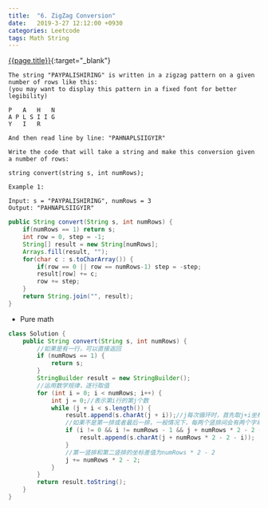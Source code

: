 ```yaml
---
title:  "6. ZigZag Conversion"
date:   2019-3-27 12:12:00 +0930
categories: Leetcode
tags: Math String
---
```


[{{page.title}}](https://leetcode.com/problems/zigzag-conversion/){:target="_blank"}

    The string "PAYPALISHIRING" is written in a zigzag pattern on a given number of rows like this:
    (you may want to display this pattern in a fixed font for better legibility)

    P   A   H   N
    A P L S I I G
    Y   I   R

    And then read line by line: "PAHNAPLSIIGYIR"

    Write the code that will take a string and make this conversion given a number of rows:

    string convert(string s, int numRows);

    Example 1:

    Input: s = "PAYPALISHIRING", numRows = 3
    Output: "PAHNAPLSIIGYIR"


```java
public String convert(String s, int numRows) {
    if(numRows == 1) return s;
    int row = 0, step = -1;
    String[] result = new String[numRows];
    Arrays.fill(result, "");
    for(char c : s.toCharArray()) {
        if(row == 0 || row == numRows-1) step = -step;
        result[row] += c;
        row += step;
    }
    return String.join("", result);
}
```

* Pure math

```java
class Solution {
    public String convert(String s, int numRows) {
        //如果是有一行，可以直接返回
        if (numRows == 1) {
            return s;
        }
        StringBuilder result = new StringBuilder();
        //运用数学规律，逐行取值
        for (int i = 0; i < numRows; i++) {
            int j = 0;//表示第i行的第j个数
            while (j + i < s.length()) {
                result.append(s.charAt(j + i));//j每次循环时，首先取j+i坐标上的字母
                //如果不是第一排或者最后一排，一般情况下，每两个竖排间会有两个字母，第二个字母的规律是j+numRows * 2 - 2 - i
                if (i != 0 && i != numRows - 1 && j + numRows * 2 - 2 - i < s.length()) {
                    result.append(s.charAt(j + numRows * 2 - 2 - i));
                }
                //第一竖排和第二竖排的坐标差值为numRows * 2 - 2
                j += numRows * 2 - 2;
            }
        }
        return result.toString();
    }
}
```
